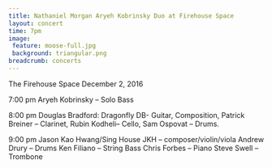 ```yaml
---
title: Nathaniel Morgan Aryeh Kobrinsky Duo at Firehouse Space
layout: concert
time: 7pm
image:
 feature: moose-full.jpg
 background: triangular.png
breadcrumb: concerts
---
```

The Firehouse Space
December 2, 2016 

7:00 pm
Aryeh Kobrinsky – Solo Bass

8:00 pm
Douglas Bradford: Dragonfly
DB- Guitar, Composition, 
Patrick Breiner – Clarinet, 
Rubin Kodheli– Cello, 
Sam Ospovat – Drums.

9:00 pm
Jason Kao Hwang/Sing House 
JKH – composer/violin/viola
Andrew Drury – Drums
Ken Filiano – String Bass
Chris Forbes – Piano
Steve Swell – Trombone
